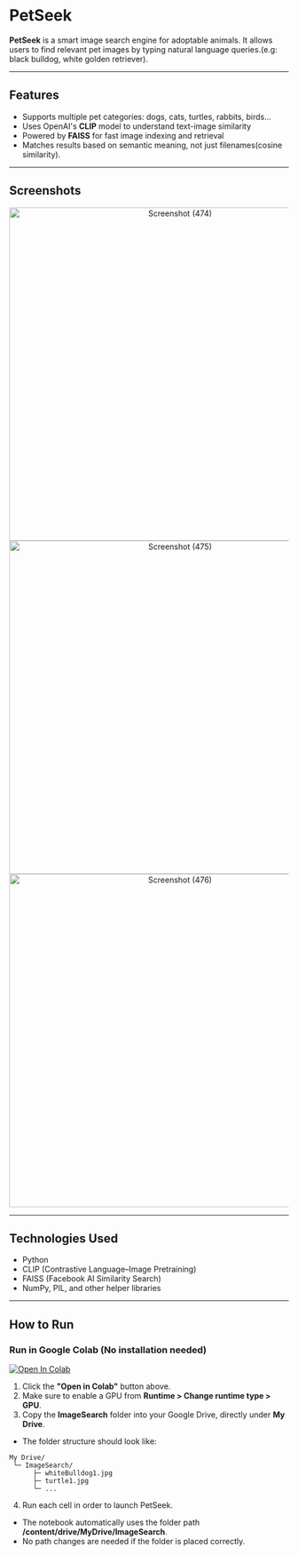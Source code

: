 # PetSeek

**PetSeek** is a smart image search engine for adoptable animals. It allows users to find relevant pet images by typing natural language queries.(e.g: black bulldog, white golden retriever).

---

## Features
- Supports multiple pet categories: dogs, cats, turtles, rabbits, birds...
- Uses OpenAI's **CLIP** model to understand text-image similarity
- Powered by **FAISS** for fast image indexing and retrieval
- Matches results based on semantic meaning, not just filenames(cosine similarity).

---

## Screenshots
<p align="center">
 <img height="600" alt="Screenshot (474)" src="https://github.com/user-attachments/assets/70def882-e8d4-4d71-a44e-f10704d8099f" />
 <img height="600" alt="Screenshot (475)" src="https://github.com/user-attachments/assets/f02e121b-c5c8-441c-b4fb-1b0ca15cae04" />
 <img height="600" alt="Screenshot (476)" src="https://github.com/user-attachments/assets/4e87d055-035b-43d4-b49f-101dd902cc90" />
</p>

---

## Technologies Used

- Python
- CLIP (Contrastive Language–Image Pretraining)
- FAISS (Facebook AI Similarity Search)
- NumPy, PIL, and other helper libraries

---

## How to Run

### Run in Google Colab (No installation needed)

[![Open In Colab](https://colab.research.google.com/assets/colab-badge.svg)](https://colab.research.google.com/github/Yasmine-Hmida/PetSeek-SearchEngine/blob/main/PetSeek.ipynb)

1. Click the **"Open in Colab"** button above.
2. Make sure to enable a GPU from **Runtime > Change runtime type > GPU**.
3. Copy the **ImageSearch** folder into your Google Drive, directly under **My Drive**.
- The folder structure should look like: <br>
````
My Drive/ 
 └─ ImageSearch/ 
      ├─ whiteBulldog1.jpg 
      ├─ turtle1.jpg 
      └─ ...
````
4. Run each cell in order to launch PetSeek.
- The notebook automatically uses the folder path **/content/drive/MyDrive/ImageSearch**.
- No path changes are needed if the folder is placed correctly.
